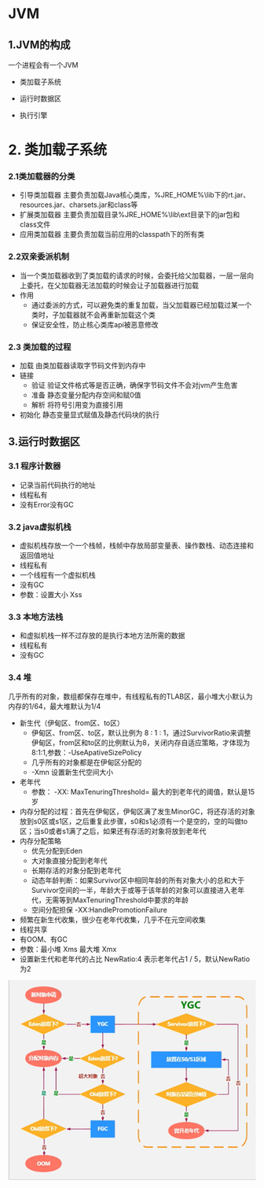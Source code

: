 # JVM

## 1.JVM的构成

一个进程会有一个JVM

* 类加载子系统
* 运行时数据区

* 执行引擎

# 2. 类加载子系统

### 2.1类加载器的分类

* 引导类加载器 主要负责加载Java核心类库，%JRE_HOME%\lib下的rt.jar、resources.jar、charsets.jar和class等
* 扩展类加载器 主要负责加载目录%JRE_HOME%\lib\ext目录下的jar包和class文件
* 应用类加载器 主要负责加载当前应用的classpath下的所有类

### 2.2双亲委派机制

* 当一个类加载器收到了类加载的请求的时候，会委托给父加载器，一层一层向上委托，在父加载器无法加载的时候会让子加载器进行加载
* 作用
  * 通过委派的方式，可以避免类的重复加载，当父加载器已经加载过某一个类时，子加载器就不会再重新加载这个类
  * 保证安全性，防止核心类库api被恶意修改

### 2.3 类加载的过程

* 加载 由类加载器读取字节码文件到内存中
* 链接
  * 验证 验证文件格式等是否正确，确保字节码文件不会对jvm产生危害
  * 准备 静态变量分配内存空间和赋0值
  * 解析 将符号引用变为直接引用
* 初始化 静态变量显式赋值及静态代码块的执行

## 3.运行时数据区

### 3.1 程序计数器

* 记录当前代码执行的地址
* 线程私有
* 没有Error没有GC

### 3.2 java虚拟机栈

* 虚拟机栈存放一个一个栈帧，栈帧中存放局部变量表、操作数栈、动态连接和返回值地址
* 线程私有
* 一个线程有一个虚拟机栈
* 没有GC
* 参数：设置大小  Xss

### 3.3 本地方法栈

* 和虚拟机栈一样不过存放的是执行本地方法所需的数据
* 线程私有
* 没有GC

### 3.4 堆

几乎所有的对象，数组都保存在堆中，有线程私有的TLAB区，最小堆大小默认为内存的1/64，最大堆默认为1/4

* 新生代（伊甸区、from区、to区）
  * 伊甸区、from区、to区，默认比例为 8 : 1 : 1，通过SurvivorRatio来调整伊甸区，from区和to区的比例默认为8，关闭内存自适应策略，才体现为8:1:1,参数：-UseApativeSizePolicy
  * 几乎所有的对象都是在伊甸区分配的
  * -Xmn 设置新生代空间大小
* 老年代
  * 参数： -XX: MaxTenuringThreshold=<N> 最大的到老年代的阈值，默认是15岁
* 内存分配的过程：首先在伊甸区，伊甸区满了发生MinorGC，将还存活的对象放到s0区或s1区，之后重复此步骤，s0和s1必须有一个是空的，空的叫做to区；当s0或者s1满了之后，如果还有存活的对象将放到老年代
* 内存分配策略
  * 优先分配到Eden
  * 大对象直接分配到老年代
  * 长期存活的对象分配到老年代
  * 动态年龄判断：如果Survivor区中相同年龄的所有对象大小的总和大于Survivor空间的一半，年龄大于或等于该年龄的对象可以直接进入老年代，无需等到MaxTenuringThreshold中要求的年龄
  * 空间分配担保 -XX:HandlePromotionFailure
* 频繁在新生代收集，很少在老年代收集，几乎不在元空间收集
* 线程共享
* 有OOM、有GC
* 参数：最小堆 Xms 最大堆 Xmx
* 设置新生代和老年代的占比 NewRatio:4 表示老年代占1 / 5，默认NewRatio为2

![对象内存分配](JVM.assets/对象内存分配.jpg)